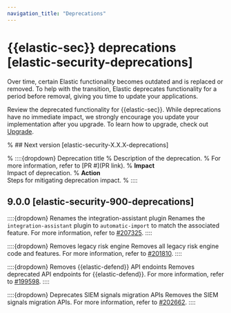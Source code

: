 ```yaml
---
navigation_title: "Deprecations"
---
```


# {{elastic-sec}} deprecations [elastic-security-deprecations]
Over time, certain Elastic functionality becomes outdated and is replaced or removed. To help with the transition, Elastic deprecates functionality for a period before removal, giving you time to update your applications.

Review the deprecated functionality for {{elastic-sec}}. While deprecations have no immediate impact, we strongly encourage you update your implementation after you upgrade. To learn how to upgrade, check out [Upgrade](/deploy-manage/upgrade.md).

% ## Next version [elastic-security-X.X.X-deprecations]

% ::::{dropdown} Deprecation title
% Description of the deprecation.
% For more information, refer to [PR #](PR link).
% **Impact**<br> Impact of deprecation.
% **Action**<br> Steps for mitigating deprecation impact.
% ::::

## 9.0.0 [elastic-security-900-deprecations]

::::{dropdown} Renames the integration-assistant plugin
Renames the `integration-assistant` plugin to `automatic-import` to match the associated feature.
For more information, refer to [#207325]({{kib-pull}}207325).
::::

::::{dropdown} Removes legacy risk engine
Removes all legacy risk engine code and features.
For more information, refer to [#201810]({{kib-pull}}201810).
::::

::::{dropdown} Removes {{elastic-defend}} API endoints
Removes deprecated API endpoints for {{elastic-defend}}.
For more information, refer to [#199598]({{kib-pull}}199598).
::::

::::{dropdown} Deprecates SIEM signals migration APIs
Removes the SIEM signals migration APIs.
For more information, refer to [#202662]({{kib-pull}}202662).
::::